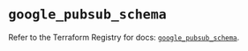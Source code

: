 # `google_pubsub_schema`

Refer to the Terraform Registry for docs: [`google_pubsub_schema`](https://registry.terraform.io/providers/hashicorp/google-beta/5.24.0/docs/resources/google_pubsub_schema).

